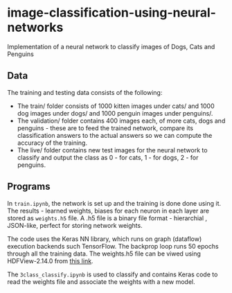 # image-classification-using-neural-networks

Implementation of a neural network to classify images of Dogs, Cats and Penguins

## Data

The training and testing data consists of the following:
 
 - The train/ folder consists of 1000 kitten images under cats/ and 1000 dog images under dogs/ and 1000 penguin images under penguins/.
 - The validation/ folder contains 400 images each, of more cats, dogs and penguins - these are to feed the trained network, compare its classification answers to the actual answers so we can compute the accuracy of the training.
 - The live/ folder contains new test images for the neural network to classify and output the class as 0 - for cats, 1 - for dogs, 2 - for penguins.
 
## Programs

In ```train.ipynb```, the network is set up and the training is done done using it. The results - learned weights, biases for each neuron in each layer are stored as ```weights.h5``` file. A .h5 file is a binary file format - hierarchial , JSON-like, perfect for storing network weights. 

The code uses the Keras NN library, which runs on graph (dataflow) execution backends such TensorFlow. The backprop loop runs 50 epochs through all the training data. The weights.h5 file can be viwed using HDFView-2.14.0 from [this link](https://support.hdfgroup.org/products/java/release/download.html).

The ```3class_classify.ipynb``` is used to classify and contains Keras code to read the weights file and associate the weights with a new model.

